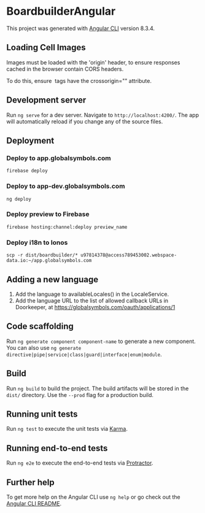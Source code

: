 # BoardbuilderAngular

This project was generated with [Angular CLI](https://github.com/angular/angular-cli) version 8.3.4.


## Loading Cell Images
Images must be loaded with the 'origin' header, to ensure responses cached in the browser contain CORS headers.

To do this, ensure <img> tags have the crossorigin="" attribute. 


## Development server

Run `ng serve` for a dev server. Navigate to `http://localhost:4200/`. The app will automatically reload if you change any of the source files.

## Deployment 
### Deploy to app.globalsymbols.com
`firebase deploy`

### Deploy to app-dev.globalsymbols.com
`ng deploy`

### Deploy preview to Firebase
`firebase hosting:channel:deploy preview_name`

### Deploy i18n to Ionos
`scp -r dist/boardbuilder/* u97814378@access789453002.webspace-data.io:~/app.globalsymbols.com`

## Adding a new language
1. Add the language to availableLocales() in the LocaleService.
2. Add the language URL to the list of allowed callback URLs in Doorkeeper, at https://globalsymbols.com/oauth/applications/1

## Code scaffolding

Run `ng generate component component-name` to generate a new component. You can also use `ng generate directive|pipe|service|class|guard|interface|enum|module`.

## Build

Run `ng build` to build the project. The build artifacts will be stored in the `dist/` directory. Use the `--prod` flag for a production build.

## Running unit tests

Run `ng test` to execute the unit tests via [Karma](https://karma-runner.github.io).

## Running end-to-end tests

Run `ng e2e` to execute the end-to-end tests via [Protractor](http://www.protractortest.org/).

## Further help

To get more help on the Angular CLI use `ng help` or go check out the [Angular CLI README](https://github.com/angular/angular-cli/blob/master/README.md).
